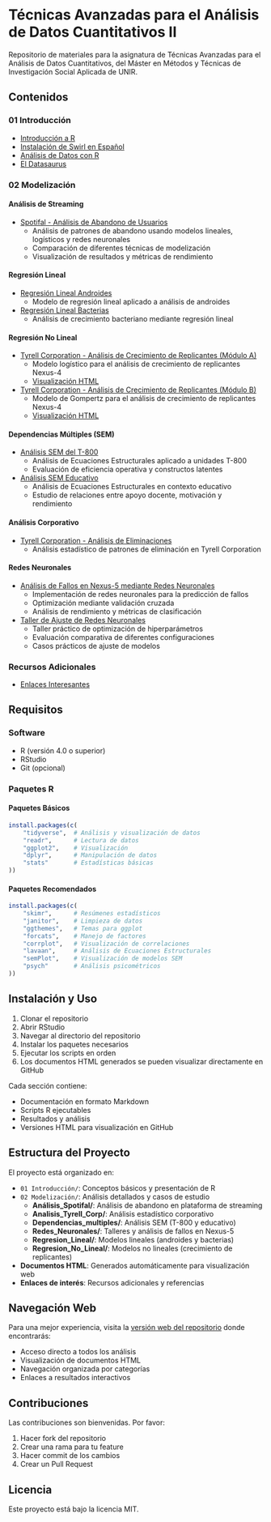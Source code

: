 # Técnicas Avanzadas para el Análisis de Datos Cuantitativos II

Repositorio de materiales para la asignatura de Técnicas Avanzadas para el Análisis de Datos Cuantitativos, del Máster en Métodos y Técnicas de Investigación Social Aplicada de UNIR.

## Contenidos

### 01 Introducción

- [Introducción a R](01%20Introducción/html_output/Introduccion.html)
- [Instalación de Swirl en Español](01%20Introducción/html_output/Instalacion_swirl_espanol.html)
- [Análisis de Datos con R](01%20Introducción/html_output/Analisis_ejemplo.html)
- [El Datasaurus](01%20Introducción/html_output/Datasaurus.html)

### 02 Modelización

#### Análisis de Streaming

- [Spotifal - Análisis de Abandono de Usuarios](02%20Modelización/Analisis_Spotifal/html_output/Spotifal_Informe.html)
  - Análisis de patrones de abandono usando modelos lineales, logísticos y redes neuronales
  - Comparación de diferentes técnicas de modelización
  - Visualización de resultados y métricas de rendimiento

#### Regresión Lineal

- [Regresión Lineal Androides](02%20Modelización/Regresion_Lineal/Androides/html_output/RegresionLineal_Androides.html)
  - Modelo de regresión lineal aplicado a análisis de androides
- [Regresión Lineal Bacterias](02%20Modelización/Regresion_Lineal/Bacterias/html_output/RegresionLineal_Bacterias.html)
  - Análisis de crecimiento bacteriano mediante regresión lineal

#### Regresión No Lineal

- [Tyrell Corporation - Análisis de Crecimiento de Replicantes (Módulo A)](02%20Modelización/Regresion_No_Lineal/Tyrell_Corp_1.Rmd)
  - Modelo logístico para el análisis de crecimiento de replicantes Nexus-4
  - [Visualización HTML](02%20Modelización/Regresion_No_Lineal/html_output/Tyrell_Corp_1.html)
- [Tyrell Corporation - Análisis de Crecimiento de Replicantes (Módulo B)](02%20Modelización/Regresion_No_Lineal/Tyrell_Corp_2.Rmd)
  - Modelo de Gompertz para el análisis de crecimiento de replicantes Nexus-4
  - [Visualización HTML](02%20Modelización/Regresion_No_Lineal/html_output/Tyrell_Corp_2.html)

#### Dependencias Múltiples (SEM)

- [Análisis SEM del T-800](02%20Modelización/Dependencias_multiples/T800/html_output/informe_T800_SEM.html)
  - Análisis de Ecuaciones Estructurales aplicado a unidades T-800
  - Evaluación de eficiencia operativa y constructos latentes
- [Análisis SEM Educativo](02%20Modelización/Dependencias_multiples/educativo/html_output/informe_modelo_educativo_SEM.html)
  - Análisis de Ecuaciones Estructurales en contexto educativo
  - Estudio de relaciones entre apoyo docente, motivación y rendimiento

#### Análisis Corporativo

- [Tyrell Corporation - Análisis de Eliminaciones](02%20Modelización/Analisis_Tyrell_Corp/html_output/TyrellCorporation.html)
  - Análisis estadístico de patrones de eliminación en Tyrell Corporation

#### Redes Neuronales

- [Análisis de Fallos en Nexus-5 mediante Redes Neuronales](02%20Modelización/Redes_Neuronales/html_output/informe_nexus5_nn.html)
  - Implementación de redes neuronales para la predicción de fallos
  - Optimización mediante validación cruzada
  - Análisis de rendimiento y métricas de clasificación
- [Taller de Ajuste de Redes Neuronales](02%20Modelización/Redes_Neuronales/html_output/taller_ajuste_redes_nexus5.html)
  - Taller práctico de optimización de hiperparámetros
  - Evaluación comparativa de diferentes configuraciones
  - Casos prácticos de ajuste de modelos

### Recursos Adicionales

- [Enlaces Interesantes](html_output/enlaces_interesantes.html)

## Requisitos

### Software

- R (versión 4.0 o superior)
- RStudio
- Git (opcional)

### Paquetes R

#### Paquetes Básicos

```R
install.packages(c(
    "tidyverse",  # Análisis y visualización de datos
    "readr",      # Lectura de datos
    "ggplot2",    # Visualización
    "dplyr",      # Manipulación de datos
    "stats"       # Estadísticas básicas
))
```

#### Paquetes Recomendados

```R
install.packages(c(
    "skimr",      # Resúmenes estadísticos
    "janitor",    # Limpieza de datos
    "ggthemes",   # Temas para ggplot
    "forcats",    # Manejo de factores
    "corrplot",   # Visualización de correlaciones
    "lavaan",     # Análisis de Ecuaciones Estructurales
    "semPlot",    # Visualización de modelos SEM
    "psych"       # Análisis psicométricos
))
```

## Instalación y Uso

1. Clonar el repositorio
2. Abrir RStudio
3. Navegar al directorio del repositorio
4. Instalar los paquetes necesarios
5. Ejecutar los scripts en orden
6. Los documentos HTML generados se pueden visualizar directamente en GitHub

Cada sección contiene:

- Documentación en formato Markdown
- Scripts R ejecutables
- Resultados y análisis
- Versiones HTML para visualización en GitHub

## Estructura del Proyecto

El proyecto está organizado en:

- `01 Introducción/`: Conceptos básicos y presentación de R
- `02 Modelización/`: Análisis detallados y casos de estudio
  - **Análisis_Spotifal/**: Análisis de abandono en plataforma de streaming
  - **Analisis_Tyrell_Corp/**: Análisis estadístico corporativo
  - **Dependencias_multiples/**: Análisis SEM (T-800 y educativo)
  - **Redes_Neuronales/**: Talleres y análisis de fallos en Nexus-5
  - **Regresion_Lineal/**: Modelos lineales (androides y bacterias)
  - **Regresion_No_Lineal/**: Modelos no lineales (crecimiento de replicantes)
- **Documentos HTML**: Generados automáticamente para visualización web
- **Enlaces de interés**: Recursos adicionales y referencias

## Navegación Web

Para una mejor experiencia, visita la [versión web del repositorio](https://javicanton.github.io/tecnicasavanzadas_2_UNIR/) donde encontrarás:

- Acceso directo a todos los análisis
- Visualización de documentos HTML
- Navegación organizada por categorías
- Enlaces a resultados interactivos

## Contribuciones

Las contribuciones son bienvenidas. Por favor:

1. Hacer fork del repositorio
2. Crear una rama para tu feature
3. Hacer commit de los cambios
4. Crear un Pull Request

## Licencia

Este proyecto está bajo la licencia MIT.
